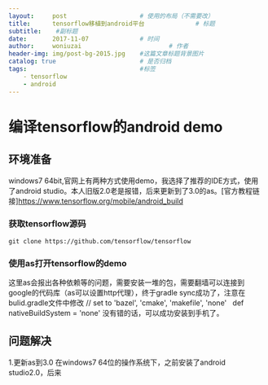 ```yaml
---
layout:     post   				    # 使用的布局（不需要改）
title:		tensorflow移植到android平台 				# 标题 
subtitle:    #副标题
date:       2017-11-07 				# 时间
author:     woniuzai						# 作者
header-img: img/post-bg-2015.jpg 	#这篇文章标题背景图片
catalog: true 						# 是否归档
tags:								#标签
    - tensorflow
    - android
---
```


# 编译tensorflow的android demo
## 环境准备
windows7 64bit,官网上有两种方式使用demo，我选择了推荐的IDE方式，使用了android studio。本人旧版2.0老是报错，后来更新到了3.0的as。[官方教程链接]https://www.tensorflow.org/mobile/android_build

### 获取tensorflow源码
    
    git clone https://github.com/tensorflow/tensorflow
    
### 使用as打开tensorflow的demo
这里as会报出各种依赖等的问题，需要安装一堆的包，需要翻墙可以连接到google的代码库（as可以设置http代理），终于gradle sync成功了，注意在bulid.gradle文件中修改
    // set to 'bazel', 'cmake', 'makefile', 'none'
    def nativeBuildSystem = 'none'
没有错的话，可以成功安装到手机了。

## 问题解决
1.更新as到3.0
在windows7 64位的操作系统下，之前安装了android studio2.0，后来
